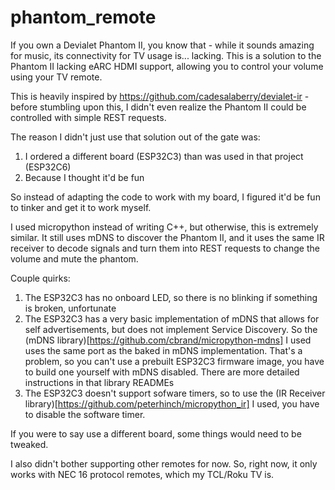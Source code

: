 # phantom_remote
If you own a Devialet Phantom II, you know that - while it sounds amazing for music, its connectivity for TV usage is... lacking.
This is a solution to the Phantom II lacking eARC HDMI support, allowing you to control your volume using your TV remote.

This is heavily inspired by https://github.com/cadesalaberry/devialet-ir - before stumbling upon this, I didn't even realize the Phantom II could be controlled with simple REST requests.

The reason I didn't just use that solution out of the gate was:
1. I ordered a different board (ESP32C3) than was used in that project (ESP32C6)
2. Because I thought it'd be fun

So instead of adapting the code to work with my board, I figured it'd be fun to tinker and get it to work myself.

I used micropython instead of writing C++, but otherwise, this is extremely similar. It still uses mDNS to discover the Phantom II, and it uses the same IR receiver to decode signals and turn them into REST requests to change the volume and mute the phantom. 

Couple quirks:
1. The ESP32C3 has no onboard LED, so there is no blinking if something is broken, unfortunate
2. The ESP32C3 has a very basic implementation of mDNS that allows for self advertisements, but does not implement Service Discovery. So the (mDNS library)[https://github.com/cbrand/micropython-mdns] I used uses the same port as the baked in mDNS implementation. That's a problem, so you can't use a prebuilt ESP32C3 firmware image, you have to build one yourself with mDNS disabled. There are more detailed instructions in that library READMEs
3. The ESP32C3 doesn't support sofware timers, so to use the (IR Receiver library)[https://github.com/peterhinch/micropython_ir] I used, you have to disable the software timer.

If you were to say use a different board, some things would need to be tweaked.

I also didn't bother supporting other remotes for now. So, right now, it only works with NEC 16 protocol remotes, which my TCL/Roku TV is.

